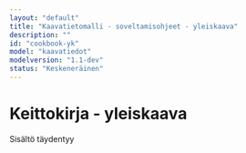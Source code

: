 ```yaml
---
layout: "default"
title: "Kaavatietomalli - soveltamisohjeet - yleiskaava"
description: ""
id: "cookbook-yk"
model: "kaavatiedot"
modelversion: "1.1-dev"
status: "Keskeneräinen"
---
```

# Keittokirja - yleiskaava

Sisältö täydentyy
